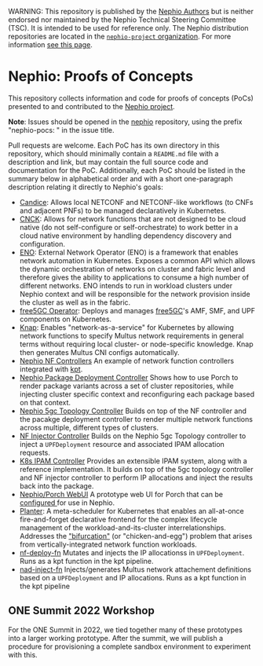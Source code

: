 WARNING: This repository is published by the [Nephio Authors](https://nephio.org/) but is
neither endorsed nor maintained by the Nephio Technical Steering Committee (TSC). It is intended
to be used for reference only. The Nephio distribution repositories are located in the
[`nephio-project` organization](https://github.com/nephio-project). For more information
[see this page](https://nephio.org/experimental).

Nephio: Proofs of Concepts
==========================

This repository collects information and code for proofs of concepts (PoCs) presented to and
contributed to the [Nephio project](https://nephio.org/).

**Note**: Issues should be opened in the [nephio](https://github.com/nephio-project/nephio) repository,
using the prefix "nephio-pocs: " in the issue title.

Pull requests are welcome. Each PoC has its own directory in this repository, which should
minimally contain a `README.md` file with a description and link, but may contain the full source
code and documentation for the PoC. Additionally, each PoC should be listed in the summary
below in alphabetical order and with a short one-paragraph description relating it directly
to Nephio's goals:

* [Candice](candice/):
  Allows local NETCONF and NETCONF-like workflows (to CNFs and adjacent PNFs)
  to be managed declaratively in Kubernetes.
* [CNCK](cnck/):
  Allows for network functions that are not designed to be cloud native
  (do not self-configure or self-orchestrate) to work better in a cloud native
  environment by handling dependency discovery and configuration.
* [ENO](eno/):
  External Network Operator (ENO) is a framework that enables network automation in Kubernetes.
  Exposes a common API which allows the dynamic orchestration of networks on cluster and fabric
  level and therefore gives the ability to applications to consume a high number of different networks.
  ENO intends to run in workload clusters under Nephio context and will be responsible for the network
  provision inside the cluster as well as in the fabric.
* [free5GC Operator](free5gc-operator/):
  Deploys and manages [free5GC](https://www.free5gc.org/)'s AMF, SMF, and UPF components on
  Kubernetes.
* [Knap](knap/):
  Enables "network-as-a-service" for Kubernetes by allowing network functions
  to specify Multus network requirements in general terms without requiring local cluster-
  or node-specific knowledge. Knap then generates Multus CNI configs automatically.
* [Nephio NF Controllers](nephio-nf-controllers/)
  An example of network function controllers integrated with [kpt](https://kpt.dev/).
* [Nephio Package Deployment Controller](https://github.com/nephio-project/nephio-controller-poc/)
  Shows how to use Porch to render package variants across a set of cluster
  repositories, while injecting cluster specific context and reconfiguring each
  package based on that context.
* [Nephio 5gc Topology Controller](nephio-5gc-controller/)
  Builds on top of the NF controller and the pacakge deployment controller to
  render multiple network functions across multiple, different types of
  clusters.
* [NF Injector
  Controller](https://github.com/henderiw-nephio/nf-injector-controller)
  Builds on the Nephio 5gc Topology controller to inject a `UPFDeployment`
  resource and associated IPAM allocation requests.
* [K8s IPAM Controller](https://github.com/nokia/k8s-ipam)
  Provides an extensible IPAM system, along with a reference implementation. It
  builds on top of the 5gc topology controller and NF injector controller to
  perform IP allocations and inject the results back into the package.
* [Nephio/Porch WebUI](https://github.com/GoogleContainerTools/kpt-backstage-plugins)
  A prototype web UI for Porch that can be [configured
  ](https://github.com/nephio-project/nephio-packages/tree/main/nephio-webui) for use in Nephio.
* [Planter](planter/):
  A meta-scheduler for Kubernetes that enables an all-at-once fire-and-forget declarative
  frontend for the complex lifecycle management of the workload-and-its-cluster interrelationships.
  Addresses the ["bifurcation"](https://www.youtube.com/watch?v=6FULuWvXR84)
  (or "chicken-and-egg") problem that arises from vertically-integrated network function workloads.
* [nf-deploy-fn](https://github.com/henderiw-nephio/nf-deploy-fn)
  Mutates and injects the IP allocationss in `UPFDeployment`. Runs as a kpt function in the kpt pipeline.
* [nad-inject-fn](https://github.com/henderiw-nephio/nad-inject-fn)
  Injects/generates Multus network attachement definitions based on a `UPFDeployment` and IP allocations. Runs as a kpt function in the kpt pipeline

## ONE Summit 2022 Workshop

For the ONE Summit in 2022, we tied together many of these prototypes into a
larger working prototype. After the summit, we will publish a procedure for
provisioning a complete sandbox environment to experiment with this.
